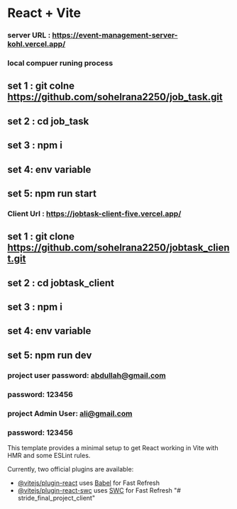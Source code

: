 # React + Vite

### server URL : https://event-management-server-kohl.vercel.app/

### local compuer runing process

## set 1 : git colne https://github.com/sohelrana2250/job_task.git

## set 2 : cd job_task

## set 3 : npm i

## set 4: env variable

## set 5: npm run start

### Client Url : https://jobtask-client-five.vercel.app/

## set 1 : git clone https://github.com/sohelrana2250/jobtask_client.git

## set 2 : cd jobtask_client

## set 3 : npm i

## set 4: env variable

## set 5: npm run dev

### project user password: abdullah@gmail.com

### password: 123456

### project Admin User: ali@gmail.com

### password: 123456

This template provides a minimal setup to get React working in Vite with HMR and some ESLint rules.

Currently, two official plugins are available:

- [@vitejs/plugin-react](https://github.com/vitejs/vite-plugin-react/blob/main/packages/plugin-react/README.md) uses [Babel](https://babeljs.io/) for Fast Refresh
- [@vitejs/plugin-react-swc](https://github.com/vitejs/vite-plugin-react-swc) uses [SWC](https://swc.rs/) for Fast Refresh
  "# stride_final_project_client"
